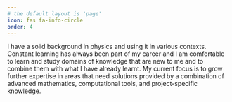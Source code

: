 ```yaml
---
# the default layout is 'page'
icon: fas fa-info-circle
order: 4
---
```


I have a solid background in physics and using it in various contexts. Constant learning has always been part of my career and I am comfortable to learn and study domains of knowledge that are new to me and to combine them with what I have already learnt. My current focus is to grow further expertise in areas that need solutions provided by a combination of advanced mathematics, computational tools, and project-specific knowledge.